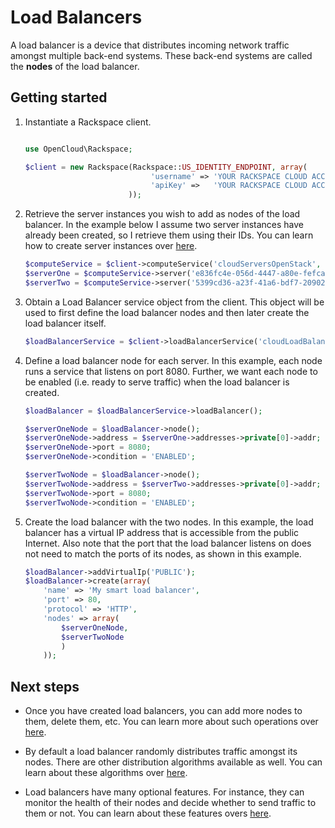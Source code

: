 # Load Balancers

A load balancer is a device that distributes incoming network traffic amongst
multiple back-end systems. These back-end systems are called the **nodes** of
the load balancer.

## Getting started

1. Instantiate a Rackspace client.

   ```php

   use OpenCloud\Rackspace;

   $client = new Rackspace(Rackspace::US_IDENTITY_ENDPOINT, array(
                               'username' => 'YOUR RACKSPACE CLOUD ACCOUNT USERNAME',
                               'apiKey' =>   'YOUR RACKSPACE CLOUD ACCOUNT API KEY'
                          ));
   ```

2. Retrieve the server instances you wish to add as nodes of the load balancer.
In the example below I assume two server instances have already been created,
so I retrieve them using their IDs. You can learn how to create server instances
over [here]().

   ```php
   $computeService = $client->computeService('cloudServersOpenStack', 'DFW');
   $serverOne = $computeService->server('e836fc4e-056d-4447-a80e-fefcaa640216');
   $serverTwo = $computeService->server('5399cd36-a23f-41a6-bdf7-20902aec0e74');
   ```

3. Obtain a Load Balancer service object from the client. This object will be used
to first define the load balancer nodes and then later create the load balancer itself.

   ```php
   $loadBalancerService = $client->loadBalancerService('cloudLoadBalancers', 'DFW');
   ```

4. Define a load balancer node for each server. In this example, each
node runs a service that listens on port 8080. Further, we want each node
to be enabled (i.e. ready to serve traffic) when the load balancer is created.

   ```php
   $loadBalancer = $loadBalancerService->loadBalancer();

   $serverOneNode = $loadBalancer->node();
   $serverOneNode->address = $serverOne->addresses->private[0]->addr;
   $serverOneNode->port = 8080;
   $serverOneNode->condition = 'ENABLED';

   $serverTwoNode = $loadBalancer->node();
   $serverTwoNode->address = $serverTwo->addresses->private[0]->addr;
   $serverTwoNode->port = 8080;
   $serverTwoNode->condition = 'ENABLED';
   ```

5. Create the load balancer with the two nodes. In this example, the load
balancer has a virtual IP address that is accessible from the public Internet.
Also note that the port that the load balancer listens on does not need to
match the ports of its nodes, as shown in this example.

   ```php
   $loadBalancer->addVirtualIp('PUBLIC');
   $loadBalancer->create(array(
       'name' => 'My smart load balancer',
       'port' => 80,
       'protocol' => 'HTTP',
       'nodes' => array(
           $serverOneNode,
           $serverTwoNode
           )
       ));
   ```

## Next steps

* Once you have created load balancers, you can add more nodes to them,
delete them, etc. You can learn more about such operations over [here]().

* By default a load balancer randomly distributes traffic amongst its nodes.
There are other distribution algorithms available as well. You can learn about
these algorithms over [here]().

* Load balancers have many optional features. For instance, they can monitor
the health of their nodes and decide whether to send traffic to them or not.
You can learn about these features overs [here]().
